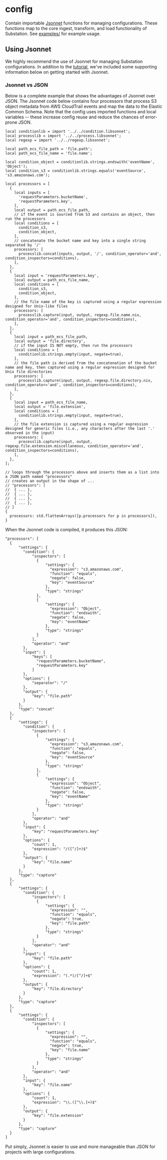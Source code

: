 # config

Contain importable [Jsonnet](https://jsonnet.org/) functions for managing configurations. These functions map to the core ingest, transform, and load functionality of Substation. See [examples/](/examples/) for example usage.

## Using Jsonnet

We highly recommend the use of Jsonnet for managing Substation configurations. In addition to the [tutorial](https://jsonnet.org/learning/tutorial.html), we've included some supporting information below on getting started with Jsonnet.

### Jsonnet vs JSON

Below is a complete example that shows the advantages of Jsonnet over JSON. The Jsonnet code below contains four processors that process S3 object metadata from AWS CloudTrail events and map the data to the Elastic Common Schema. Note that the config uses imported functions and local variables -- these increase config reuse and reduce the chances of error-prone JSON.

```
local conditionlib = import '../../condition.libsonnet';
local processlib = import '../../process.libsonnet';
local regexp = import '../../regexp.libsonnet';

local path_ecs_file_path = 'file.path';
local path_ecs_file_name = 'file.name';

local condition_object = conditionlib.strings.endswith('eventName', 'Object');
local condition_s3 = conditionlib.strings.equals('eventSource', 's3.amazonaws.com');

local processors = [
  {
    local inputs = [
      'requestParameters.bucketName',
      'requestParameters.key',
    ],
    local output = path_ecs_file_path,
    // if the event is sourced from S3 and contains an object, then run the processors
    local conditions = [
      condition_s3,
      condition_object,
    ],
    // concatenate the bucket name and key into a single string separated by '/'
    processors: [
      processlib.concat(inputs, output, '/', condition_operator='and', condition_inspectors=conditions),
    ],
  },
  {
    local input = 'requestParameters.key',
    local output = path_ecs_file_name,
    local conditions = [
      condition_s3,
      condition_object,
    ],
    // the file name of the key is captured using a regular expression designed for Unix-like files
    processors: [
      processlib.capture(input, output, regexp.file.name.nix, condition_operator='and', condition_inspectors=conditions),
    ],
  },
  {
    local input = path_ecs_file_path,
    local output = 'file.directory',
    // if the input IS NOT empty, then run the processors
    local conditions = [
      conditionlib.strings.empty(input, negate=true),
    ],
    // the file path is derived from the concatenation of the bucket name and key, then captured using a regular expression designed for Unix file directories
    processors: [
      processlib.capture(input, output, regexp.file.directory.nix, condition_operator='and', condition_inspectors=conditions),
    ],
  },
  {
    local input = path_ecs_file_name,
    local output = 'file.extension',
    local conditions = [
      conditionlib.strings.empty(input, negate=true),
    ],
    // the file extension is captured using a regular expression designed for generic files (i.e., any characters after the last '.' observed in the input)
    processors: [
      processlib.capture(input, output, regexp.file.extension.miscellaneous, condition_operator='and', condition_inspectors=conditions),
    ],
  },
];

// loops through the processors above and inserts them as a list into a JSON path named "processors"
// creates an output in the shape of ...
// "processors": [
//  { ... },
//  { ... },
//  { ... },
//  { ... },
// ]
{
  processors: std.flattenArrays([p.processors for p in processors]),
}
```

When the Jsonnet code is compiled, it produces this JSON:

```
"processors": [
  {
      "settings": {
        "condition": {
            "inspectors": [
              {
                  "settings": {
                    "expression": "s3.amazonaws.com",
                    "function": "equals",
                    "negate": false,
                    "key": "eventSource"
                  },
                  "type": "strings"
              },
              {
                  "settings": {
                    "expression": "Object",
                    "function": "endswith",
                    "negate": false,
                    "key": "eventName"
                  },
                  "type": "strings"
              }
            ],
            "operator": "and"
        },
        "input": {
            "keys": [
              "requestParameters.bucketName",
              "requestParameters.key"
            ]
        },
        "options": {
            "separator": "/"
        },
        "output": {
            "key": "file.path"
        }
      },
      "type": "concat"
  },
  {
      "settings": {
        "condition": {
            "inspectors": [
              {
                  "settings": {
                    "expression": "s3.amazonaws.com",
                    "function": "equals",
                    "negate": false,
                    "key": "eventSource"
                  },
                  "type": "strings"
              },
              {
                  "settings": {
                    "expression": "Object",
                    "function": "endswith",
                    "negate": false,
                    "key": "eventName"
                  },
                  "type": "strings"
              }
            ],
            "operator": "and"
        },
        "input": {
            "key": "requestParameters.key"
        },
        "options": {
            "count": 1,
            "expression": "/([^/]+)$"
        },
        "output": {
            "key": "file.name"
        }
      },
      "type": "capture"
  },
  {
      "settings": {
        "condition": {
            "inspectors": [
              {
                  "settings": {
                    "expression": "",
                    "function": "equals",
                    "negate": true,
                    "key": "file.path"
                  },
                  "type": "strings"
              }
            ],
            "operator": "and"
        },
        "input": {
            "key": "file.path"
        },
        "options": {
            "count": 1,
            "expression": "(.*)/[^/]+$"
        },
        "output": {
            "key": "file.directory"
        }
      },
      "type": "capture"
  },
  {
      "settings": {
        "condition": {
            "inspectors": [
              {
                  "settings": {
                    "expression": "",
                    "function": "equals",
                    "negate": true,
                    "key": "file.name"
                  },
                  "type": "strings"
              }
            ],
            "operator": "and"
        },
        "input": {
            "key": "file.name"
        },
        "options": {
            "count": 1,
            "expression": "\\.([^\\.]+)$"
        },
        "output": {
            "key": "file.extension"
        }
      },
      "type": "capture"
  }
]
```

Put simply, Jsonnet is easier to use and more manageable than JSON for projects with large configurations.
